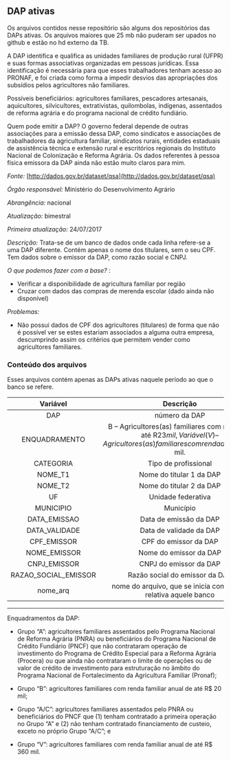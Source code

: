 ## DAP ativas

Os arquivos contidos nesse repositório são alguns dos repositórios das DAPs ativas. Os arquivos maiores que 25 mb não puderam ser upados no github e estão no hd externo da TB. 

A DAP identifica e qualifica as unidades familiares de produção rural (UFPR) e suas formas associativas organizadas em pessoas jurídicas. Essa identificação é necessária para que esses trabalhadores tenham acesso ao PRONAF, e foi criada como forma a impedir desvios das apropriações dos subsídios pelos agricultores não familiares.

Possíveis beneficiários: agricultores familiares, pescadores artesanais, aquicultores, silvicultores, extrativistas, quilombolas, indígenas, assentados de reforma agrária e do programa nacional de crédito fundiário.

Quem pode emitir a DAP? O governo federal depende de outras associações para a emissão dessa DAP, como sindicatos e associações de trabalhadores da agricultura familiar, sindicatos rurais, entidades estaduais de assistência técnica e extensão rural e escritórios regionais do Instituto Nacional de Colonização e Reforma Agrária. Os dados referentes à pessoa física emissora da DAP ainda não estão muito claros para mim. 

*Fonte:* [http://dados.gov.br/dataset/qsa](http://dados.gov.br/dataset/qsa)

*Órgão responsável:* Ministério do Desenvolvimento Agrário

*Abrangência:* nacional 

*Atualização:* bimestral

*Primeira atualização:* 24/07/2017

*Descrição:* Trata-se de um banco de dados onde cada linha refere-se a uma DAP diferente. Contém apenas o nome dos titulares, sem o seu CPF. Tem dados sobre o emissor da DAP, como razão social e CNPJ. 

*O que podemos fazer com a base?* : 

* Verificar a disponibilidade de agricultura familiar por região
* Cruzar com dados das compras de merenda escolar (dado ainda não disponível)

*Problemas:*

* Não possui dados de CPF dos agricultores (titulares) de forma que não é possível ver se estes estariam associados a alguma outra empresa, descumprindo assim os critérios que permitem vender como agricultores familiares.

### Conteúdo dos arquivos
Esses arquivos contém apenas as DAPs ativas naquele período ao que o banco se refere.  

|Variável| Descrição|
|:--:|:---:|
|DAP| número da DAP |
|ENQUADRAMENTO|  B –  Agricultores(as) familiares com renda de até R$23 mil, Variável (V) – Agricultores(as) familiares com renda de até R$415 mil.|
|CATEGORIA| Tipo de profissional |
|NOME_T1| Nome do titular 1 da DAP|
|NOME_T2| Nome do titular 2 da DAP|             
|UF| Unidade federativa |
|MUNICIPIO| Município |
|DATA_EMISSAO| Data de emissão da DAP|
|DATA_VALIDADE| Data de validade da DAP |
|CPF_EMISSOR| CPF do emissor da DAP|         
|NOME_EMISSOR| Nome do emissor da DAP|
|CNPJ_EMISSOR| CNPJ do emissor da DAP|
|RAZAO_SOCIAL_EMISSOR| Razão social do emissor da DAP|
|nome_arq| nome do arquivo, que se inicia com a data relativa aquele banco | 


---

Enquadramentos da DAP:

- Grupo “A”: agricultores familiares assentados pelo Programa Nacional de Reforma Agrária (PNRA) ou beneficiários do Programa Nacional de Crédito Fundiário (PNCF) que não contrataram operação de investimento do Programa de Crédito Especial para a Reforma Agrária (Procera) ou que ainda não contrataram o limite de operações ou de valor de crédito de investimento para estruturação no âmbito do Programa Nacional de Fortalecimento da Agricultura Familiar (Pronaf);

- Grupo “B”: agricultores familiares com renda familiar anual de até R$ 20 mil;

- Grupo “A/C”: agricultores familiares assentados pelo PNRA ou beneficiários do PNCF que (1) tenham contratado a primeira operação no Grupo “A” e (2) não tenham contratado financiamento de custeio, exceto no próprio Grupo “A/C”; e

- Grupo “V”: agricultores familiares com renda familiar anual de até R$ 360 mil.
